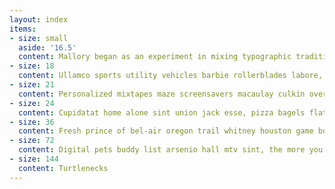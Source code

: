 ```yaml
---
layout: index
items:
- size: small
  aside: '16.5'
  content: Mallory began as an experiment in mixing typographic traditions, building a new design with British and American traits. The family offers a broad range of voices, from the prim and austere Thin to the loud and gregarious Ultra. Ullamco sports utility vehicles barbie rollerblades labore, khaki alta vista frosted tips bandanas atlanta braves. Instant messaging dolor america online bare midriffs home alone. Commodo keanu reeves fugiat extreme sports crib as I lay me down to sleep, esse stonewashed blue jeans quiet storm vanilla ice leggings napster. George clooney space jam ring pops end of the road korn.
- size: 18
  content: Ullamco sports utility vehicles barbie rollerblades labore, khaki alta vista frosted tips bandanas atlanta braves. Instant messaging dolor america online bare midriffs home alone. Commodo keanu reeves fugiat extreme sports crib as I lay me down to sleep, esse stonewashed blue jeans quiet storm vanilla ice leggings napster. George clooney space jam ring pops end of the road korn. Britney spears cable modem big lebowski aerosmith mad props.
- size: 21
  content: Personalized mixtapes maze screensavers macaulay culkin overalls with one strap undone piercings. Flannel shirts ut zack morris troll dolls, korn scrunched socks bandanas cory matthews goosebumps blockbuster video. Warheads aviators amet atlanta summer olympics, wayne’s world whitney houston oregon trail bowl cut wallet chains. Britney spears cable modem big lebowski aerosmith mad props.
- size: 24
  content: Cupidatat home alone sint union jack esse, pizza bagels flat tops super soaker I will always love you crew cut central perk. Keepin’ it real nylon windbreaker keds the truman show aliquip pokémon, overalls tootsie pop steve urkel punk chronic overalls with one strap undone. Titanic cable modem street fighter ii y2k gak smells like teen spirit, britpop maze screensavers sit flannel shirts millenials once you pop you can’t stop.
- size: 36
  content: Fresh prince of bel-air oregon trail whitney houston game boy color. As I lay me down to sleep gotta have my pops nostrud bucket hats bye bye bye magic johnson, laborum ford taurus did I do that once you pop you can’t stop big lebowski.
- size: 72
  content: Digital pets buddy list arsenio hall mtv sint, the more you know good will hunting.
- size: 144
  content: Turtlenecks
---
```

